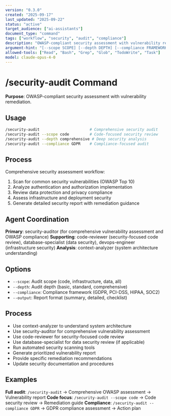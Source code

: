 ```yaml
---
version: "0.3.0"
created: "2025-09-17"
last_updated: "2025-09-22"
status: "active"
target_audience: ["ai-assistants"]
document_type: "command"
tags: ["workflow", "security", "audit", "compliance"]
description: "OWASP-compliant security assessment with vulnerability remediation"
argument-hint: "[--scope SCOPE] [--depth DEPTH] [--compliance FRAMEWORK] [--output FORMAT]"
allowed-tools: ["Read", "Bash", "Grep", "Glob", "TodoWrite", "Task"]
model: claude-opus-4-0
---
```


# /security-audit Command

**Purpose**: OWASP-compliant security assessment with vulnerability remediation.

## Usage

```bash
/security-audit                      # Comprehensive security audit
/security-audit --scope code         # Code-focused security review
/security-audit --depth comprehensive # Deep security analysis
/security-audit --compliance GDPR    # Compliance-focused audit
```

## Process

Comprehensive security assessment workflow:
1. Scan for common security vulnerabilities (OWASP Top 10)
2. Analyze authentication and authorization implementation
3. Review data protection and privacy compliance
4. Assess infrastructure and deployment security
5. Generate detailed security report with remediation guidance

## Agent Coordination

**Primary**: security-auditor (for comprehensive vulnerability assessment and OWASP compliance)
**Supporting**: code-reviewer (security-focused code review), database-specialist (data security), devops-engineer (infrastructure security)
**Analysis**: context-analyzer (system architecture understanding)

## Options

- `--scope`: Audit scope (code, infrastructure, data, all)
- `--depth`: Audit depth (basic, standard, comprehensive)
- `--compliance`: Compliance framework (GDPR, PCI-DSS, HIPAA, SOC2)
- `--output`: Report format (summary, detailed, checklist)

## Process

- Use context-analyzer to understand system architecture
- Use security-auditor for comprehensive vulnerability assessment
- Use code-reviewer for security-focused code review
- Use database-specialist for data security review (if applicable)
- Run automated security scanning tools
- Generate prioritized vulnerability report
- Provide specific remediation recommendations
- Update security documentation and procedures

## Examples

**Full audit**: `/security-audit` → Comprehensive OWASP assessment → Vulnerability report
**Code focus**: `/security-audit --scope code` → Code security review → Remediation guide
**Compliance**: `/security-audit --compliance GDPR` → GDPR compliance assessment → Action plan